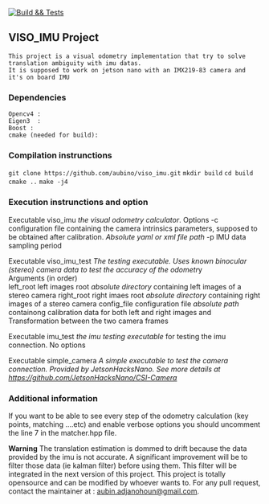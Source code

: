 [![Build && Tests](https://github.com/aubino/viso_imu/actions/workflows/c-cpp.yml/badge.svg)](https://github.com/aubino/viso_imu/actions/workflows/c-cpp.yml)

## VISO_IMU Project
    This project is a visual odometry implementation that try to solve translation ambiguity with imu datas. 
    It is supposed to work on jetson nano with an IMX219-83 camera and it's on board IMU 

### Dependencies 
    Opencv4 : 
    Eigen3  :
    Boost : 
    cmake (needed for build):


### Compilation instrunctions
`git clone https://github.com/aubino/viso_imu.git` 
`mkdir build`
`cd build`  
`cmake ..`
`make -j4`  

### Execution instrunctions and option
Executable  viso_imu *the visual odometry calculator*. 
Options
    -c  configuration file containing the camera intrinsics parameters, supposed to be obtained after calibration. *Absolute yaml or xml file path*
    -p  IMU data sampling period


Executable  viso_imu_test *The testing executable. Uses known binocular (stereo) camera data to test the accuracy of the odometr*y  
Arguments  (in order)  
        left_root  left images root *absolute directory* containing left images of a stereo camera 
        right_root  right imaes root *absolute directory* containing right images of a stereo camera
        config_file  configuration file *absolute path* containong calibration data for both left and right images and Transformation between the two camera  frames  

Executable  imu_test *the imu testing executable*  for testing the imu connection. No options

Executable  simple_camera *A simple executable to test the camera connection. Provided by JetsonHacksNano. See more details at https://github.com/JetsonHacksNano/CSI-Camera*

### Additional information 
If you want to be able to see every step of the odometry calculation (key points, matching ....etc) and enable verbose options you should uncomment the line 7 in the matcher.hpp file. 

**Warning** 
The translation estimation is dommed to drift because the data provided by the imu is not accurate. A significant improvement will be to filter those data (ie kalman filter) before using them. This filter will be integrated in the next version of this project.
This project is totally opensource and can be modified by whoever wants to. For any pull request, contact the maintainer at : aubin.adjanohoun@gmail.com.
